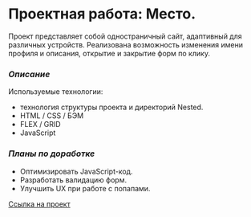 # Проектная работа: Место.

Проект представляет собой одностраничный сайт, адаптивный для различных устройств.
Реализована возможность изменения имени профиля и описания, открытие и закрытие форм по клику.

### *Описание*
Используемые технологии:
* технология структуры проекта и директорий Nested.
* HTML / CSS / БЭМ
* FLEX / GRID
* JavaScript

### *Планы по доработке*
* Оптимизировать JavaScript-код.
* Разработать валидацию форм.
* Улучшить UX при работе с попапами.

[Ссылка на проект](https://nmaksg.github.io/mesto/index.html)
